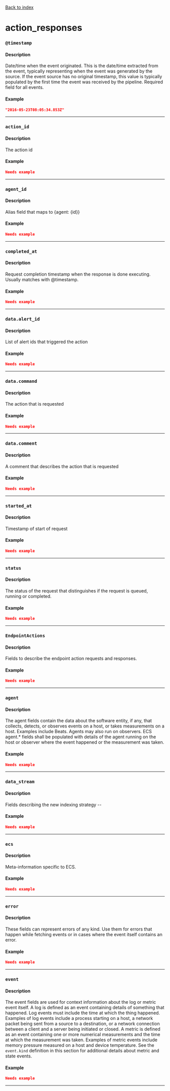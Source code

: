 [Back to index](README.md)

# action_responses

### `@timestamp`

#### Description
Date/time when the event originated.
This is the date/time extracted from the event, typically representing when the event was generated by the source.
If the event source has no original timestamp, this value is typically populated by the first time the event was received by the pipeline.
Required field for all events.
#### Example

```json
"2016-05-23T08:05:34.853Z"
```
<hr>

### `action_id`

#### Description
The action id
#### Example

```json
Needs example

```
<hr>

### `agent_id`

#### Description
Alias field that maps to {agent: {id}}
#### Example

```json
Needs example

```
<hr>

### `completed_at`

#### Description
Request completion timestamp when the response is done executing. Usually matches with @timestamp.
#### Example

```json
Needs example

```
<hr>

### `data.alert_id`

#### Description
List of alert ids that triggered the action
#### Example

```json
Needs example

```
<hr>

### `data.command`

#### Description
The action that is requested
#### Example

```json
Needs example

```
<hr>

### `data.comment`

#### Description
A comment that describes the action that is requested
#### Example

```json
Needs example

```
<hr>

### `started_at`

#### Description
Timestamp of start of request
#### Example

```json
Needs example

```
<hr>

### `status`

#### Description
The status of the request that distinguishes if the request is queued, running or completed.
#### Example

```json
Needs example

```
<hr>

### `EndpointActions`

#### Description
Fields to describe the endpoint  action requests and responses.
#### Example

```json
Needs example

```
<hr>

### `agent`

#### Description
The agent fields contain the data about the software entity, if any, that collects, detects, or observes events on a host, or takes measurements on a host.
Examples include Beats. Agents may also run on observers. ECS agent.* fields shall be populated with details of the agent running on the host or observer where the event happened or the measurement was taken.
#### Example

```json
Needs example

```
<hr>

### `data_stream`

#### Description
Fields describing the new indexing strategy <type>-<dataset>-<namespace>
#### Example

```json
Needs example

```
<hr>

### `ecs`

#### Description
Meta-information specific to ECS.
#### Example

```json
Needs example

```
<hr>

### `error`

#### Description
These fields can represent errors of any kind.
Use them for errors that happen while fetching events or in cases where the event itself contains an error.
#### Example

```json
Needs example

```
<hr>

### `event`

#### Description
The event fields are used for context information about the log or metric event itself.
A log is defined as an event containing details of something that happened. Log events must include the time at which the thing happened. Examples of log events include a process starting on a host, a network packet being sent from a source to a destination, or a network connection between a client and a server being initiated or closed. A metric is defined as an event containing one or more numerical measurements and the time at which the measurement was taken. Examples of metric events include memory pressure measured on a host and device temperature. See the `event.kind` definition in this section for additional details about metric and state events.
#### Example

```json
Needs example

```
<hr>

